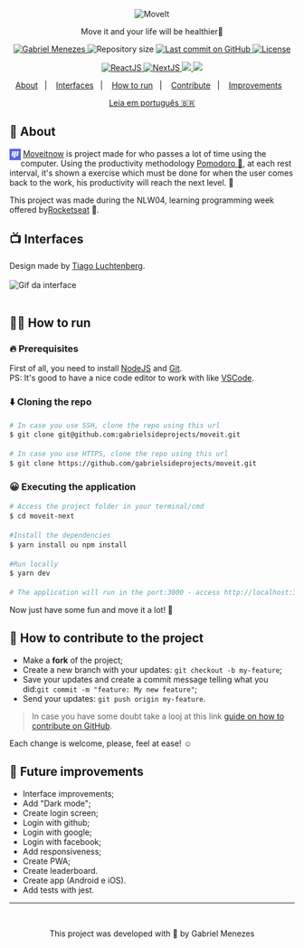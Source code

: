 <p align="center">
   <img src="https://raw.githubusercontent.com/tavareshenrique/moveit-nlw/0b786b8b8a18788f7d854a176a26e9ccc3d5f28a/public/logo.svg" alt="MoveIt" width="280"/>
</p>
<p align="center">
  Move it and your life will be healthier💜
</p>
<p align="center">
   <a href="https://www.linkedin.com/in/gabrielmenezesdev/">
      <img alt="Gabriel Menezes" src="https://img.shields.io/badge/-Gabriel Menezes-4e5acf?style=flat&logo=Linkedin&logoColor=black" />
   </a>
 <img alt="Repository size" src="https://img.shields.io/github/repo-size/gabrielsideprojects/moveit?color=4e5acf">

  <a aria-label="Last Commit" href="https://github.com/gabrielsideprojects/moveit/commits/master">
    <img alt="Last commit on GitHub" src="https://img.shields.io/github/last-commit/gabrielsideprojects/moveit?color=4e5acf">
  <img alt="License" src="https://img.shields.io/badge/license-MIT-4e5acf">
  </a>
</p>
<p align="center"> 
  <a target="_blank" href="https://reactjs.org/">
    <img alt="ReactJS" src="https://img.shields.io/static/v1?color=blue&label=React&message=JS&?style=plastic&logo=React">
  </a>
  <a target="_blank" href="https://nextjs.org/">
    <img alt="NextJS" src="https://img.shields.io/static/v1?color=white&label=Next&message=JS&?style=plastic&logo=Next.js">
  </a> 
  <a target="_blank" href="https://www.typescriptlang.org">
    <img src="https://img.shields.io/static/v1?color=blue&label=Typescript&message=TS&?style=plastic&logo=Typescript">
  </a>   
  <a target="_blank" href="https://developer.mozilla.org/pt-BR/docs/Web/JavaScript">
    <img src="https://img.shields.io/static/v1?color=yellow&label=Javascript&message=JS&?style=plastic&logo=Javascript">
  </a>  
</p>
<p align="center">
  <a href="#-about">About</a>&nbsp;&nbsp;&nbsp;|&nbsp;&nbsp;&nbsp;
  <a href="#-interfaces">Interfaces</a>&nbsp;&nbsp;&nbsp;|&nbsp;&nbsp;&nbsp;
  <a href="#-how-to-run">How to run</a>&nbsp;&nbsp;&nbsp;|&nbsp;&nbsp;&nbsp;
  <a href="#-how-to-contribute-to-the-project">Contribute</a>&nbsp;&nbsp;&nbsp;|&nbsp;&nbsp;&nbsp;
  <a href="#-future-improvements">Improvements</a>&nbsp;&nbsp;&nbsp;
</p>
<p align="center"><a target="_blank" href="./README.md">Leia em português 🇧🇷 </a></p>

## 🧠  **About**
<p>
<img src="./public/favicon.png" alt="favicon" width="20" style="float:left;"/>
  &nbsp;<a target="_blank" href="https://moveitnow-phi.vercel.app">Moveitnow</a> is project made for who passes a lot of time using the computer. Using the productivity methodology <a target="_blank" href="https://www.youtube.com/watch?v=mNBmG24djoY">Pomodoro 🍅</a>, at each rest interval, it's shown a exercise which must be done for when the user comes back to the work, his productivity will reach the next level. 🚀

  This project was made during the NLW04, learning programming week offered by<a target="_blank" href="https://rocketseat.com.br">Rocketseat</a> 💜.
</p>

## 📺 **Interfaces** 
Design made by [Tiago Luchtenberg](https://www.instagram.com/tiagoluchtenberg/).<br/><br/>
![Gif da interface](https://media.giphy.com/media/C1LgSBW32XJZk8yKYj/giphy.gif)
<br/>
<br/>

## 👨‍💻 **How to run**

### 🔥 Prerequisites
First of all, you need to install [NodeJS](https://nodejs.org/en/) and [Git](https://git-scm.com).<br/>
PS: It's good to have a nice code editor to work with like [VSCode](https://code.visualstudio.com).

### ⬇️ Cloning the repo
```bash
# In case you use SSH, clone the repo using this url
$ git clone git@github.com:gabrielsideprojects/moveit.git

# In case you use HTTPS, clone the repo using this url
$ git clone https://github.com/gabrielsideprojects/moveit.git

```

### 😀 Executing the application

```bash
# Access the project folder in your terminal/cmd
$ cd moveit-next

#Install the dependencies
$ yarn install ou npm install

#Run locally
$ yarn dev

# The application will run in the port:3000 - access http://localhost:3000 in the browser you desire.
```
Now just have some fun and move it a lot! 🚀

## 🤔 How to contribute to the project

- Make a **fork** of the project;
- Create a new branch with your updates: `git checkout -b my-feature`;
- Save your updates and create a commit message telling what you did:`git commit -m "feature: My new feature"`;
- Send your updates: `git push origin my-feature`.

> In case you have some doubt take a looj at this link [guide on how to contribute on GitHub](https://github.com/firstcontributions/first-contributions).

Each change is welcome, please, feel at ease! ☺

## 🚀 Future improvements

- Interface improvements;
- Add "Dark mode";
- Create login screen;
- Login with github;
- Login with google;
- Login with facebook;
- Add responsiveness;
- Create PWA;
- Create leaderboard.
- Create app (Android e iOS).
- Add tests with jest.
- -------------
<br/>
<p align="center"> This project was developed with 💜 by Gabriel Menezes</p>












